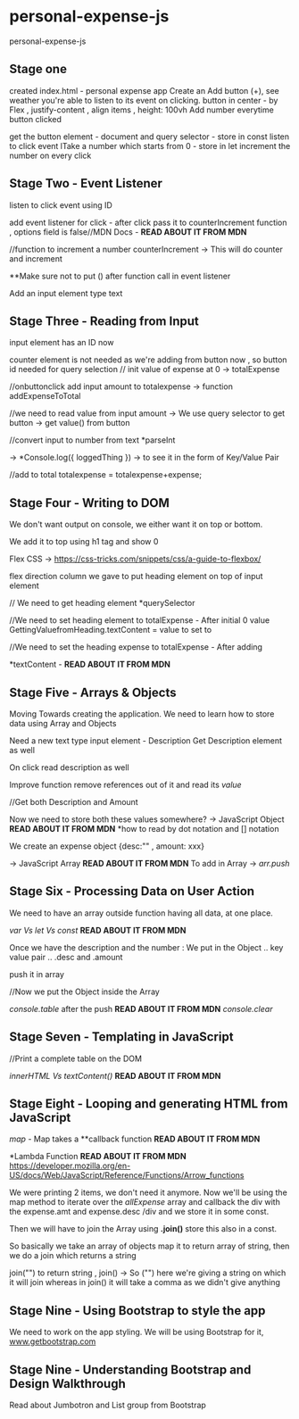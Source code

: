 # personal-expense-js
 personal-expense-js


## Stage one
created index.html - personal expense app
Create an Add button (+), see weather you're able to listen to its event on clicking.
button in center - by Flex , justify-content , align items , height: 100vh
Add number everytime button clicked 

get the button element - document and query selector - store in const 
listen to click event 
lTake a number which starts from 0 - store in let
increment the number on every click

## Stage Two - Event Listener

listen to click event using ID 

add event listener for click - after click pass it to counterIncrement function , options field is false//MDN Docs - **READ ABOUT IT FROM MDN**

//function to increment a number
counterIncrement -> This will do counter and increment

**Make sure not to put () after function call in event listener

Add an input element type text

## Stage Three - Reading from Input

input element has an ID now

counter element is not needed as we're adding from button now , so button id needed for query selection
// init value of expense at 0
-> totalExpense

//onbuttonclick add input amount to totalexpense
-> function addExpenseToTotal

//we need to read value from input amount
-> We use query selector to get button
-> get value() from button


//convert input to number from text
*parseInt

-> *Console.log({ loggedThing }) -> to see it in the form of Key/Value Pair

//add to total totalexpense = totalexpense+expense;

## Stage Four - Writing to DOM

We don't want output on console, we either want it on top or bottom.

We add it to top using h1 tag and show 0

Flex CSS -> https://css-tricks.com/snippets/css/a-guide-to-flexbox/

flex direction column we gave to put heading element on top of input element

// We need to get heading element 
*querySelector

//We need to set heading element to totalExpense - After initial 0 value
GettingValuefromHeading.textContent = value to set to


//We need to set the heading expense to totalExpense - After adding

*textContent - **READ ABOUT IT FROM MDN**

## Stage Five - Arrays & Objects

Moving Towards creating the application.
We need to learn how to store data using Array and Objects

Need a new text type input element - Description
Get Description element as well

On click read description as well

Improve function remove references out of it and read its *value* 

//Get both Description and Amount

Now we need to store both these values somewhere?
-> JavaScript Object **READ ABOUT IT FROM MDN** *how to read by dot notation and [] notation

We create an expense object
{desc:"" , amount: xxx}

-> JavaScript Array **READ ABOUT IT FROM MDN**
To add in Array -> *arr.push* 

## Stage Six - Processing Data on User Action

We need to have an array outside function having all data, at one place.

*var Vs let Vs const* **READ ABOUT IT FROM MDN**

Once we have the description and the number :
We put in the Object .. key value pair .. .desc and .amount 

push it in array 

//Now we put the Object inside the Array

*console.table* after the push **READ ABOUT IT FROM MDN**
*console.clear*

## Stage Seven -  Templating in JavaScript
//Print a complete table on the DOM

*innerHTML Vs textContent()* **READ ABOUT IT FROM MDN**

## Stage Eight -  Looping and generating HTML from JavaScript

*map* - Map takes a **callback function  **READ ABOUT IT FROM MDN**

*Lambda Function **READ ABOUT IT FROM MDN** https://developer.mozilla.org/en-US/docs/Web/JavaScript/Reference/Functions/Arrow_functions

We were printing 2 items, we don't need it anymore. Now we'll be using the map method to iterate over the *allExpense* array and callback the div with the expense.amt and expense.desc /div and we store it in some const.

Then we will have to join the Array  using **.join()** store this also in a const.

So basically we take an array of objects map it to return array of string, then we do a join which returns a string 

join("") to return string , join() -> So ("") here we're giving a string on which it will join whereas in join() it will take a comma as we didn't give anything

## Stage Nine - Using Bootstrap to style the app
We need to work on the app styling.
We will be using Bootstrap for it, www.getbootstrap.com

## Stage Nine - Understanding Bootstrap and Design Walkthrough
Read about Jumbotron and List group from Bootstrap



